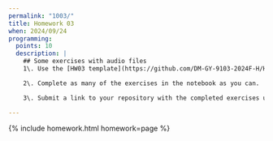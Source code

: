 ```yaml
---
permalink: "1003/"
title: Homework 03
when: 2024/09/24
programming:
  points: 10
  description: |
    ## Some exercises with audio files
    1\. Use the [HW03 template](https://github.com/DM-GY-9103-2024F-H/HW03) to start a repository in your organization's GitHub space. It should be named HW03. Open the notebook file using GitHub Codespaces to continue the exercises.

    2\. Complete as many of the exercises in the notebook as you can.

    3\. Submit a link to your repository with the completed exercises using [Brightspace](https://brightspace.nyu.edu/).

---
```

{% include homework.html homework=page %}
